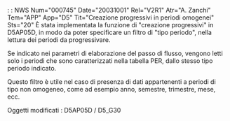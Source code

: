  :  : NWS Num="000745" Date="20031001" Rel="V2R1" Atr="A. Zanchi" Tem="APP" App="D5" Tit="Creazione progressivi in periodi omogenei" Sts="20"
È stata implementata la funzione di "creazione progressivi" in D5AP05D, in modo da poter specificare
un filtro di "tipo periodo", nella lettura dei periodi da progressivare.

Se indicato nei parametri di elaborazione del passo di flusso, vengono letti solo i periodi che sono caratterizzati nella tabella PER, dallo stesso tipo periodo indicato.

Questo filtro è utile nel caso di presenza di dati appartenenti a periodi di tipo non omogeneo, come ad esempio anno, semestre, trimestre, mese, ecc.

Oggetti modificati : 
D5AP05D / D5_G30
